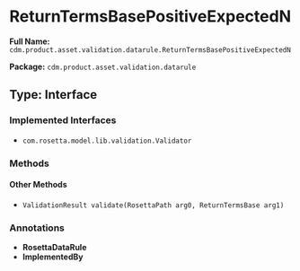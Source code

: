 # ReturnTermsBasePositiveExpectedN

**Full Name:** `cdm.product.asset.validation.datarule.ReturnTermsBasePositiveExpectedN`

**Package:** `cdm.product.asset.validation.datarule`

## Type: Interface

### Implemented Interfaces

- `com.rosetta.model.lib.validation.Validator`

### Methods

#### Other Methods

- `ValidationResult validate(RosettaPath arg0, ReturnTermsBase arg1)`

### Annotations

- **RosettaDataRule**
- **ImplementedBy**

